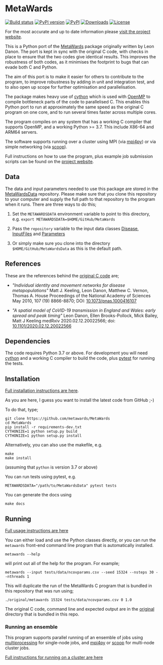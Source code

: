 # MetaWards

[![Build status](https://github.com/metawards/MetaWards/workflows/Build/badge.svg)](https://github.com/metawards/MetaWards/actions?query=workflow%3ABuild)
[![PyPI version](https://badge.fury.io/py/metawards.svg)](https://pypi.python.org/pypi/metawards)
[![PyPI](https://img.shields.io/pypi/pyversions/metawards.svg)](https://pypi.org/project/metawards/)
[![Downloads](https://pepy.tech/badge/metawards)](https://pepy.tech/project/metawards)
[![License](https://img.shields.io/badge/License-GPLv3-blue.svg)](https://www.gnu.org/licenses/gpl-3.0.html)

For the most accurate and up to date information please
[visit the project website](https://metawards.org).

This is a Python port of the [MetaWards](https://github.com/ldanon/MetaWards)
package originally written by Leon Danon. The port is kept in sync with
the original C code, with checks in place to ensure that the two codes
give identical results. This improves the robustness of both codes, as
it minimises the footprint to bugs that can evade both C and Python.

The aim of this port is to make it easier for others to contribute to the
program, to improve robustness by adding in unit and integration test,
and to also open up scope for further optimisation and parallelisation.

The package makes heavy use of [cython](https://cython.org) which is used
with [OpenMP](https://openmp.org) to compile bottleneck parts of the
code to parallelised C. This enables this Python port
to run at approximately the same speed as the original C program on one core,
and to run several times faster across multiple cores.

The program compiles on any system that has a working C compiler that
supports OpenMP, and a working Python >= 3.7. This include X86-64 and
ARM64 servers.

The software supports running over a cluster using MPI
(via [mpi4py](https://mpi4py.readthedocs.io/en/stable/)) or via
simple networking (via [scoop](http://scoop.readthedocs.io)).

Full instructions on how to use the program, plus example job submission
scripts can be found on the [project website](https://metawards.org).

## Data

The data and input parameters needed to use this package are stored in
the [MetaWardsData](https://github.com/metawards/MetaWardsData)
repository. Please make sure that you clone this repository to your
computer and supply the full path to that repository to the program
when it runs. There are three ways to do this;

1. Set the `METAWARDSDATA` environment variable to point to this directory,
   e.g. `export METAWARDSDATA=$HOME/GitHub/MetaWards`

2. Pass the `repository` variable to the input data classes
   [Disease](https://github.com/metawards/MetaWards/blob/devel/src/metawards/_disease.py), [InputFiles](https://github.com/metawards/MetaWards/blob/devel/src/metawards/_inputfiles.py) and [Parameters](https://github.com/metawards/MetaWards/blob/devel/src/metawards/_parameters.py)

3. Or simply make sure you clone into the directory `$HOME/GitHub/MetaWardsData`
   as this is the default path.

## References

These are the references behind the
[original C code](https://github.com/ldanon/MetaWards) are;

- _"Individual identity and movement networks for disease metapopulations"_
Matt J. Keeling, Leon Danon, Matthew C. Vernon, Thomas A. House
Proceedings of the National Academy of Sciences May 2010, 107 (19) 8866-8870; DOI: [10.1073/pnas.1000416107](https://doi.org/10.1073/pnas.1000416107)

- _"A spatial model of CoVID-19 transmission in England and Wales: early spread and peak timing"_
Leon Danon, Ellen Brooks-Pollock, Mick Bailey, Matt J Keeling
medRxiv 2020.02.12.20022566; doi: [10.1101/2020.02.12.20022566](https://doi.org/10.1101/2020.02.12.20022566)

## Dependencies

The code requires Python 3.7 or above.
For development you will need [cython](https://cython.org) and a
working C compiler to build the code,
plus [pytest](https://docs.pytest.org/en/latest/)
for running the tests.

## Installation

[Full installation instructions are here](https://metawards.org/install.html).

As you are here, I guess you want to install the latest code from GitHub ;-)

To do that, type;

```
git clone https://github.com/metawards/MetaWards
cd MetaWards
pip install -r requirements-dev.txt
CYTHONIZE=1 python setup.py build
CYTHONIZE=1 python setup.py install
```

Alternatively, you can also use the makefile, e.g.

```
make
make install
```

(assuming that `python` is version 3.7 or above)

You can run tests using pytest, e.g.

```
METAWARDSDATA="/path/to/MetaWardsData" pytest tests
```

You can generate the docs using

```
make docs
```

## Running

[Full usage instructions are here](https://metawards.org/usage.html)

You can either load and use the Python classes directly, or you can
run the `metawards` front-end command line program that is automatically installed.

```
metawards --help
```

will print out all of the help for the program. For example;

```
metawards --input tests/data/ncovparams.csv --seed 15324 --nsteps 30 --nthreads 1
```

This will duplicate the run of the MetaWards C program that is bundled
in this repository that was run using;

```
./original/metawards 15324 tests/data/ncovparams.csv 0 1.0
```

The original C code, command line and expected output are in the
[original](https://github.com/metawards/MetaWards/tree/devel/original)
directory that is bundled in this repo.

### Running an ensemble

This program supports parallel running of an ensemble of jobs using
[multiprocessing](https://docs.python.org/3.7/library/multiprocessing.html)
for single-node jobs, and [mpi4py](https://mpi4py.readthedocs.io/en/stable/)
or [scoop](http://scoop.readthedocs.io) for multi-node cluster jobs.

[Full instructions for running on a cluster are here](https://metawards.org/cluster_usage.html)
